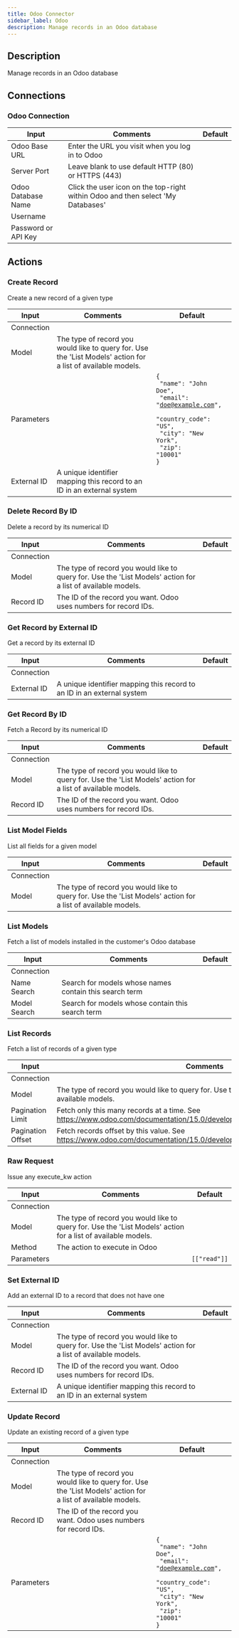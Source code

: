 ```yaml
---
title: Odoo Connector
sidebar_label: Odoo
description: Manage records in an Odoo database
---
```


## Description

Manage records in an Odoo database

## Connections

### Odoo Connection

| Input               | Comments                                                                        | Default |
| ------------------- | ------------------------------------------------------------------------------- | ------- |
| Odoo Base URL       | Enter the URL you visit when you log in to Odoo                                 |         |
| Server Port         | Leave blank to use default HTTP (80) or HTTPS (443)                             |         |
| Odoo Database Name  | Click the user icon on the top-right within Odoo and then select 'My Databases' |         |
| Username            |                                                                                 |         |
| Password or API Key |                                                                                 |         |

## Actions

### Create Record

Create a new record of a given type

| Input       | Comments                                                                                                     | Default                                                                                                                                                      |
| ----------- | ------------------------------------------------------------------------------------------------------------ | ------------------------------------------------------------------------------------------------------------------------------------------------------------ |
| Connection  |                                                                                                              |                                                                                                                                                              |
| Model       | The type of record you would like to query for. Use the 'List Models' action for a list of available models. |                                                                                                                                                              |
| Parameters  |                                                                                                              | <code>{<br /> "name": "John Doe",<br /> "email": "doe@example.com",<br /> "country_code": "US",<br /> "city": "New York",<br /> "zip": "10001"<br />}</code> |
| External ID | A unique identifier mapping this record to an ID in an external system                                       |                                                                                                                                                              |

### Delete Record By ID

Delete a record by its numerical ID

| Input      | Comments                                                                                                     | Default |
| ---------- | ------------------------------------------------------------------------------------------------------------ | ------- |
| Connection |                                                                                                              |         |
| Model      | The type of record you would like to query for. Use the 'List Models' action for a list of available models. |         |
| Record ID  | The ID of the record you want. Odoo uses numbers for record IDs.                                             |         |

### Get Record by External ID

Get a record by its external ID

| Input       | Comments                                                               | Default |
| ----------- | ---------------------------------------------------------------------- | ------- |
| Connection  |                                                                        |         |
| External ID | A unique identifier mapping this record to an ID in an external system |         |

### Get Record By ID

Fetch a Record by its numerical ID

| Input      | Comments                                                                                                     | Default |
| ---------- | ------------------------------------------------------------------------------------------------------------ | ------- |
| Connection |                                                                                                              |         |
| Model      | The type of record you would like to query for. Use the 'List Models' action for a list of available models. |         |
| Record ID  | The ID of the record you want. Odoo uses numbers for record IDs.                                             |         |

### List Model Fields

List all fields for a given model

| Input      | Comments                                                                                                     | Default |
| ---------- | ------------------------------------------------------------------------------------------------------------ | ------- |
| Connection |                                                                                                              |         |
| Model      | The type of record you would like to query for. Use the 'List Models' action for a list of available models. |         |

### List Models

Fetch a list of models installed in the customer's Odoo database

| Input        | Comments                                               | Default |
| ------------ | ------------------------------------------------------ | ------- |
| Connection   |                                                        |         |
| Name Search  | Search for models whose names contain this search term |         |
| Model Search | Search for models whose contain this search term       |         |

### List Records

Fetch a list of records of a given type

| Input             | Comments                                                                                                                       | Default |
| ----------------- | ------------------------------------------------------------------------------------------------------------------------------ | ------- |
| Connection        |                                                                                                                                |         |
| Model             | The type of record you would like to query for. Use the 'List Models' action for a list of available models.                   |         |
| Pagination Limit  | Fetch only this many records at a time. See https://www.odoo.com/documentation/15.0/developer/api/external_api.html#pagination |         |
| Pagination Offset | Fetch records offset by this value. See https://www.odoo.com/documentation/15.0/developer/api/external_api.html#pagination     |         |

### Raw Request

Issue any execute_kw action

| Input      | Comments                                                                                                     | Default                 |
| ---------- | ------------------------------------------------------------------------------------------------------------ | ----------------------- |
| Connection |                                                                                                              |                         |
| Model      | The type of record you would like to query for. Use the 'List Models' action for a list of available models. |                         |
| Method     | The action to execute in Odoo                                                                                |                         |
| Parameters |                                                                                                              | <code>[["read"]]</code> |

### Set External ID

Add an external ID to a record that does not have one

| Input       | Comments                                                                                                     | Default |
| ----------- | ------------------------------------------------------------------------------------------------------------ | ------- |
| Connection  |                                                                                                              |         |
| Model       | The type of record you would like to query for. Use the 'List Models' action for a list of available models. |         |
| Record ID   | The ID of the record you want. Odoo uses numbers for record IDs.                                             |         |
| External ID | A unique identifier mapping this record to an ID in an external system                                       |         |

### Update Record

Update an existing record of a given type

| Input      | Comments                                                                                                     | Default                                                                                                                                                      |
| ---------- | ------------------------------------------------------------------------------------------------------------ | ------------------------------------------------------------------------------------------------------------------------------------------------------------ |
| Connection |                                                                                                              |                                                                                                                                                              |
| Model      | The type of record you would like to query for. Use the 'List Models' action for a list of available models. |                                                                                                                                                              |
| Record ID  | The ID of the record you want. Odoo uses numbers for record IDs.                                             |                                                                                                                                                              |
| Parameters |                                                                                                              | <code>{<br /> "name": "John Doe",<br /> "email": "doe@example.com",<br /> "country_code": "US",<br /> "city": "New York",<br /> "zip": "10001"<br />}</code> |
